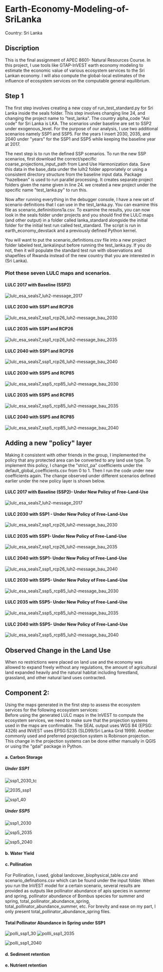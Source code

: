 # Earth-Economy-Modeling-of-SriLanka
Country: Sri Lanka

## Discription
This is the final assignment of APEC 8601- Natural Resources Course. In this project, I use tools like GTAP-InVEST earth economy modeling to estimate the economic value of various ecosystem services to the Sri Lankan economy. I will also compute the global-local estimates of the influence of ecosystem services on the computable general equilibrium.

## Step 1
The first step involves creating a new copy of run_test_standard.py for Sri Lanka inside the seals folder.  This step involves changing line 24, and changing the project name to "test_lanka". The country alpha_code "Aoi code" for Sri Lanka is LKA. The scenarios under baseline are set to SSP2 under exogenous_level.  For the purpose of our analysis, I use two additional scenarios namely SSP1 and SSP5. For the years I insert 2030, 2035, and 2040 under "years" for the SSP1 and SSP5 while keeping the baseline year at 2017.

The next step is to run the defined SSP scenarios. To run the new SSP scenarios, first download the correct/specific coarse_projections_input_path from Land Use Harmonization data. Save this data in the base_data under the lulh2 folder approriately or using a consistent directory structure from the baseline input data. Package "hazelbean" is used to run parallel processing. It creates separate project folders given the name given in line 24. we created a new project under the specific name "test_lanka.py" to run this. 

Now after running everything in the debugger console, I have a new set of scenario definitions that I can use in the test_lanka.py. You can examine this file as scenario_defininitions1a.csv. To examine the results, you can now look in the seals folder under projects and you should find the LULC maps (and other output) in a folder called lanka_standard alongside the initial folder for the initial test run called test_standard. The script is run in earth_economy_devstack and a previously defined Python kernel.

You will want to put the scenario_definitions.csv file into a new project folder labeled test_lanka\input before running the test_lanka.py. If you do not, then it will populate the standard test run with observations and shapefiles of Rwanda instead of the new country that you are interested in (Sri Lanka). 

### Plot these seven LULC maps and scenarios.
#### LULC 2017 with Baseline (SSP2)

![lulc_esa_seals7_luh2-message_2017](https://github.com/subinpoudel/Earth-Economy-Modeling-of-SriLanka/assets/141669397/9f1fa809-5a25-45b9-a2b6-e3e05587ca84)


#### LULC 2030 with SSP1 and RCP26

![lulc_esa_seals7_ssp1_rcp26_luh2-message_bau_2030](https://github.com/subinpoudel/Earth-Economy-Modeling-of-SriLanka/assets/141669397/031297b5-fa79-4ce1-875c-733584043633)

#### LULC 2035 with SSP1 and RCP26

![lulc_esa_seals7_ssp1_rcp26_luh2-message_bau_2035](https://github.com/subinpoudel/Earth-Economy-Modeling-of-SriLanka/assets/141669397/4c8bd915-061d-497d-be94-87e2d6c8dbec)



#### LULC 2040 with SSP1 and RCP26

![lulc_esa_seals7_ssp1_rcp26_luh2-message_bau_2040](https://github.com/subinpoudel/Earth-Economy-Modeling-of-SriLanka/assets/141669397/f8501722-ec44-4adf-b6c2-2dd011e17276)



#### LULC 2030 with SSP5 and RCP85

![lulc_esa_seals7_ssp5_rcp85_luh2-message_bau_2030](https://github.com/subinpoudel/Earth-Economy-Modeling-of-SriLanka/assets/141669397/222940df-b61b-46ca-97a6-3357af835e1a)



#### LULC 2035 with SSP5 and RCP85

![lulc_esa_seals7_ssp5_rcp85_luh2-message_bau_2035](https://github.com/subinpoudel/Earth-Economy-Modeling-of-SriLanka/assets/141669397/926f2426-c8d3-4068-9bab-6c9e6785de31)

#### LULC 2040 with SSP5 and RCP85
![lulc_esa_seals7_ssp5_rcp85_luh2-message_bau_2040](https://github.com/subinpoudel/Earth-Economy-Modeling-of-SriLanka/assets/141669397/36f0a770-7680-46b3-86a5-dbd98d9f4cec)

## Adding a new "policy" layer 
Making it consistent with other friends in the group, I implemented the policy that any protected area can be converted to any land use type. To implement this policy, I change the "strict_pa" coefficients under the default_global_coefficients.csv from 0 to 1. Then I run the code under new coefficients again. The change observed under different scenarios defined earlier under the new policy layer is shown below. 
#### LULC 2017 with Baseline (SSP2)- Under New Policy of Free-Land-Use

![lulc_esa_seals7_luh2-message_2017](https://github.com/subinpoudel/Earth-Economy-Modeling-of-SriLanka/assets/141669397/fba406ea-7717-4c83-97ec-d756c4650efe)

#### LULC 2030 with SSP1 - Under New Policy of Free-Land-Use

![lulc_esa_seals7_ssp1_rcp26_luh2-message_bau_2030](https://github.com/subinpoudel/Earth-Economy-Modeling-of-SriLanka/assets/141669397/bd70b1a2-16e5-4d36-ad95-ad31b82fd713)


#### LULC 2035 with SSP1- Under New Policy of Free-Land-Use

![lulc_esa_seals7_ssp1_rcp26_luh2-message_bau_2035](https://github.com/subinpoudel/Earth-Economy-Modeling-of-SriLanka/assets/141669397/173c4043-4be8-4aef-93bd-512e943947a8)


#### LULC 2040 with SSP1- Under New Policy of Free-Land-Use
![lulc_esa_seals7_ssp1_rcp26_luh2-message_bau_2040](https://github.com/subinpoudel/Earth-Economy-Modeling-of-SriLanka/assets/141669397/59c85589-bbe6-49af-bc45-0647b7eec7f4)


#### LULC 2030 with SSP5- Under New Policy of Free-Land-Use

![lulc_esa_seals7_ssp5_rcp85_luh2-message_bau_2030](https://github.com/subinpoudel/Earth-Economy-Modeling-of-SriLanka/assets/141669397/87e788b6-8eac-42d1-a0d2-a1da1ad229c4)

#### LULC 2035 with SSP5- Under New Policy of Free-Land-Use


![lulc_esa_seals7_ssp5_rcp85_luh2-message_bau_2035](https://github.com/subinpoudel/Earth-Economy-Modeling-of-SriLanka/assets/141669397/c5fa8e43-3e66-41c5-a148-4e3700cd0292)


#### LULC 2040 with SSP5- Under New Policy of Free-Land-Use


![lulc_esa_seals7_ssp5_rcp85_luh2-message_bau_2040](https://github.com/subinpoudel/Earth-Economy-Modeling-of-SriLanka/assets/141669397/1df1e577-1da7-4163-b864-3cbcbca545a4)

## Observed Change in the Land Use

When no restrictions were placed on land use and the economy was allowed to expand freely without any regulations, the amount of agricultural land expanded heavily and the natural habitat including forestland, grassland, and other natural land uses contracted. 


## Component 2: 
Using the maps generated in the first step to assess the ecosystem services for the following ecosystem services:  
Before using the generated LULC maps in the InVEST to compute the ecosystem services, we need to make sure that the projection systems used in the maps are confirmable. The SEAL output uses WGS 84 (EPSG: 4326) and  INVEST uses EPSG:5235 (SLD99/Sri Lanka Grid 1999). Another commonly used and preferred projection system is Robinson projection. This change in the projection systems can be done either manually in QGIS or using the "gdal" package in Python. 

#### a. Carbon Storage

##### Under SSP1
![ssp1_2030_tc](https://github.com/subinpoudel/Earth-Economy-Modeling-of-SriLanka/assets/141669397/05454cb2-575a-43e2-803c-ebffb4291290)

![2035_ssp1](https://github.com/subinpoudel/Earth-Economy-Modeling-of-SriLanka/assets/141669397/b05abd4e-d6a5-4bb7-9a69-b9dd9c348804)

![ssp1_40](https://github.com/subinpoudel/Earth-Economy-Modeling-of-SriLanka/assets/141669397/bb59c303-622b-4688-804e-ab9d6f5f3bb3)


##### Under SSP5
![ssp1_2030](https://github.com/subinpoudel/Earth-Economy-Modeling-of-SriLanka/assets/141669397/e0e232e9-c95f-4dfb-b11a-d16c9f6b21eb)

![ssp5_2035](https://github.com/subinpoudel/Earth-Economy-Modeling-of-SriLanka/assets/141669397/16e38f9a-bac5-43e3-8f23-817bb19f1519)

![ssp5_2040](https://github.com/subinpoudel/Earth-Economy-Modeling-of-SriLanka/assets/141669397/4ffed075-b132-45bd-9994-e17de4f0d772)



#### b. Water Yield



#### c. Pollination
For Pollination, I used, global landcover_biophysical_table.csv and scenario_definations.csv which can be found under the input folder. When you run the InVEST model for a certain scenario, several results are provided as outputs like pollinator abundance of apis species in summer and spring, pollinator abundance of Bombus species for summer and spring, total_pollinator_abundance_spring, total_pollinator_abundance_summer, etc. For brevity and ease on my part, I only present total_pollinator_abundance_spring files. 

#### Total Pollinator Abundance in Spring under SSP1
![polli_ssp1_30](https://github.com/subinpoudel/Earth-Economy-Modeling-of-SriLanka/assets/141669397/2bcfe9d5-2efe-421c-b200-4de8a8c3a60c)
![pollli_ssp1_2035](https://github.com/subinpoudel/Earth-Economy-Modeling-of-SriLanka/assets/141669397/61429a2e-8987-44ae-b070-2e137e06ba38)

![polli_ssp1_2040](https://github.com/subinpoudel/Earth-Economy-Modeling-of-SriLanka/assets/141669397/a75a6564-d21b-4dda-88a5-c553a6133051)




#### d. Sediment retention

#### e. Nutrient retention

